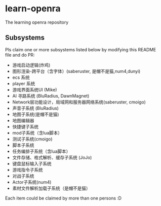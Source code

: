 # learn-openra
The learning openra repository

## Subsystems

Pls claim one or more subsystems listed below by modifying this README file and do PR:

- 游戏启动逻辑(炸鸡)
- 图形渲染-跨平台（含字体）(saberuster, 是帽不是猫,num4,dunyi)
- ecs 系统
- player 系统
- 游戏界面系统UI (Mike)
- AI 寻路系统 (BluRadius, DawnMagnet)
- Network层功能设计，局域网和服务器网络系统(saberuster, cmoigo)
- 声音子系统 (BluRadius)
- 地图子系统(是帽不是猫)
- 地图编辑器
- 快捷键子系统
- mod子系统（含lua脚本）
- 测试子系统(cmoigo)
- 脚本子系统
- 任务编排子系统（含lua脚本）
- 文件存储、格式解析、缓存子系统 (JoJo)
- 键盘鼠标输入子系统
- 游戏指令子系统
- 对战子系统
- Actor子系统(num4)
- 素材文件解析加载子系统（是帽不是猫）

Each item could be claimed by more than one persons :D

